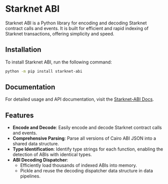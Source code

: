 # Starknet ABI

Starknet ABI is a Python library for encoding and decoding Starknet contract calls and events. It is built for efficient and rapid indexing of Starknet transactions, offering simplicity and speed.

## Installation

To install Starknet ABI, run the following command:

```bash
python -m pip install starknet-abi
```

## Documentation

For detailed usage and API documentation, visit the [Starknet-ABI Docs](https://nethermindETH.github.io/starknet-abi).

## Features

- **Encode and Decode**: Easily encode and decode Starknet contract calls and events.
- **Comprehensive Parsing**: Parse all versions of Cairo ABI JSON into a shared data structure.
- **Type Identification**: Identify type strings for each function, enabling the detection of ABIs with identical types.
- **ABI Decoding Dispatcher**:
  - Efficiently load thousands of indexed ABIs into memory.
  - Pickle and reuse the decoding dispatcher data structure in data pipelines.
